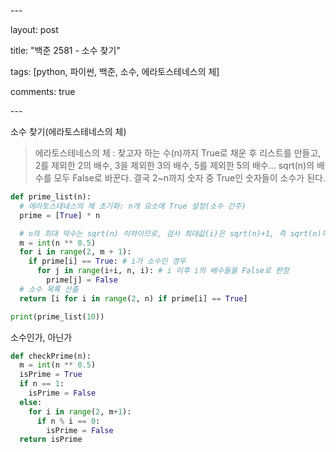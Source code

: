 \---

layout: post

title: "백준 2581 - 소수 찾기"

tags: [python, 파이썬, 백준, 소수, 에라토스테네스의 체]

comments: true

\---

소수 찾기(에라토스테네스의 체)

> 에라토스테네스의 체 : 찾고자 하는 수(n)까지 True로 채운 후 리스트를 만들고, 2를 제외한 2의 배수, 3을 제외한 3의 배수, 5를 제외한 5의 배수... sqrt(n)의 배수를 모두 False로 바꾼다. 결국 2~n까지 숫자 중 True인 숫자들이 소수가 된다.

```python
def prime_list(n):
  # 에라토스테네스의 체 초기화: n개 요소에 True 설정(소수 간주)
  prime = [True] * n

  # n의 최대 약수는 sqrt(n) 이하이므로, 검사 최대값(i)은 sqrt(n)+1, 즉 sqrt(n)까지 검사.
  m = int(n ** 0.5)
  for i in range(2, m + 1):
    if prime[i] == True: # i가 소수인 경우
      for j in range(i+i, n, i): # i 이후 i의 배수들을 False로 판정
        prime[j] = False
  # 소수 목록 산출
  return [i for i in range(2, n) if prime[i] == True]

print(prime_list(10))
```

소수인가, 아닌가

```python
def checkPrime(n):
  m = int(n ** 0.5)
  isPrime = True
  if n == 1:
    isPrime = False
  else:
    for i in range(2, m+1):
      if n % i == 0:
        isPrime = False
  return isPrime
```

